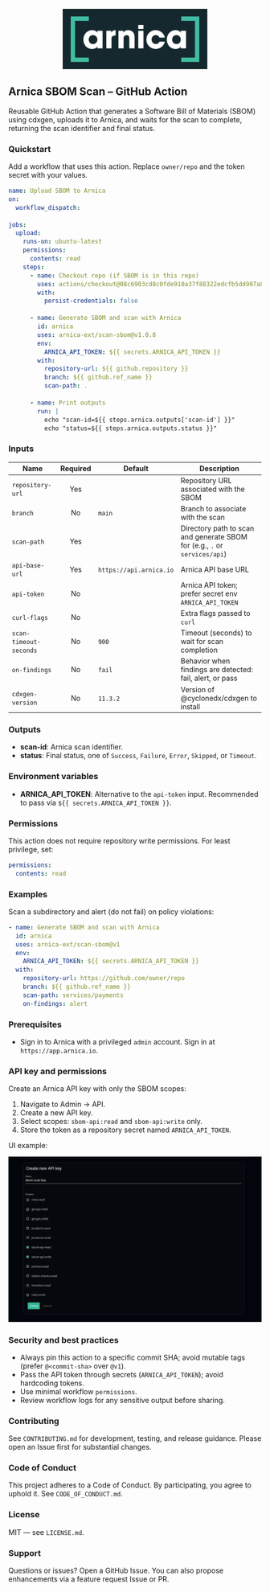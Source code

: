 <p align="center">
  <a href="https://app.arnica.io">
    <img src="docs/images/arnica-logo.png" alt="Arnica" height="120" />
  </a>
</p>

## Arnica SBOM Scan – GitHub Action

Reusable GitHub Action that generates a Software Bill of Materials (SBOM) using cdxgen, uploads it to Arnica, and waits for the scan to complete, returning the scan identifier and final status.

### Quickstart

Add a workflow that uses this action. Replace `owner/repo` and the token secret with your values.

```yaml
name: Upload SBOM to Arnica
on:
  workflow_dispatch:

jobs:
  upload:
    runs-on: ubuntu-latest
    permissions:
      contents: read
    steps:
      - name: Checkout repo (if SBOM is in this repo)
        uses: actions/checkout@08c6903cd8c0fde910a37f88322edcfb5dd907a8 # v5.0.0
        with:
          persist-credentials: false

      - name: Generate SBOM and scan with Arnica
        id: arnica
        uses: arnica-ext/scan-sbom@v1.0.8
        env:
          ARNICA_API_TOKEN: ${{ secrets.ARNICA_API_TOKEN }}
        with:
          repository-url: ${{ github.repository }}
          branch: ${{ github.ref_name }}
          scan-path: .

      - name: Print outputs
        run: |
          echo "scan-id=${{ steps.arnica.outputs['scan-id'] }}"
          echo "status=${{ steps.arnica.outputs.status }}"
```

### Inputs

| Name                   | Required | Default                 | Description                                                                |
| ---------------------- | :------: | ----------------------- | -------------------------------------------------------------------------- |
| `repository-url`       |   Yes    |                         | Repository URL associated with the SBOM                                    |
| `branch`               |    No    | `main`                  | Branch to associate with the scan                                          |
| `scan-path`            |   Yes    |                         | Directory path to scan and generate SBOM for (e.g., `.` or `services/api`) |
| `api-base-url`         |   Yes    | `https://api.arnica.io` | Arnica API base URL                                                        |
| `api-token`            |    No    |                         | Arnica API token; prefer secret env `ARNICA_API_TOKEN`                     |
| `curl-flags`           |    No    |                         | Extra flags passed to `curl`                                               |
| `scan-timeout-seconds` |    No    | `900`                   | Timeout (seconds) to wait for scan completion                              |
| `on-findings`          |    No    | `fail`                  | Behavior when findings are detected: fail, alert, or pass                  |
| `cdxgen-version`       |    No    | `11.3.2`                | Version of @cyclonedx/cdxgen to install                                    |

### Outputs

- **scan-id**: Arnica scan identifier.
- **status**: Final status, one of `Success`, `Failure`, `Error`, `Skipped`, or `Timeout`.

### Environment variables

- **ARNICA_API_TOKEN**: Alternative to the `api-token` input. Recommended to pass via `${{ secrets.ARNICA_API_TOKEN }}`.

### Permissions

This action does not require repository write permissions. For least privilege, set:

```yaml
permissions:
  contents: read
```

### Examples

Scan a subdirectory and alert (do not fail) on policy violations:

```yaml
- name: Generate SBOM and scan with Arnica
  id: arnica
  uses: arnica-ext/scan-sbom@v1
  env:
    ARNICA_API_TOKEN: ${{ secrets.ARNICA_API_TOKEN }}
  with:
    repository-url: https://github.com/owner/repo
    branch: ${{ github.ref_name }}
    scan-path: services/payments
    on-findings: alert
```

### Prerequisites

- Sign in to Arnica with a privileged `admin` account. Sign in at `https://app.arnica.io`.

### API key and permissions

Create an Arnica API key with only the SBOM scopes:

1. Navigate to Admin → API.
2. Create a new API key.
3. Select scopes: `sbom-api:read` and `sbom-api:write` only.
4. Store the token as a repository secret named `ARNICA_API_TOKEN`.

UI example:

![Create Arnica API key with SBOM scopes](docs/images/api-key-scopes-sbom.png)

### Security and best practices

- Always pin this action to a specific commit SHA; avoid mutable tags (prefer `@<commit-sha>` over `@v1`).
- Pass the API token through secrets (`ARNICA_API_TOKEN`); avoid hardcoding tokens.
- Use minimal workflow `permissions`.
- Review workflow logs for any sensitive output before sharing.

### Contributing

See `CONTRIBUTING.md` for development, testing, and release guidance. Please open an Issue first for substantial changes.

### Code of Conduct

This project adheres to a Code of Conduct. By participating, you agree to uphold it. See `CODE_OF_CONDUCT.md`.

### License

MIT — see `LICENSE.md`.

### Support

Questions or issues? Open a GitHub Issue. You can also propose enhancements via a feature request Issue or PR.
